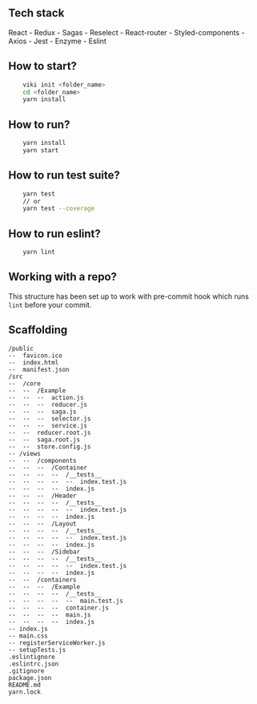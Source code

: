 ## Tech stack

React - Redux - Sagas - Reselect - React-router - Styled-components - Axios - Jest - Enzyme - Eslint

## How to start?

```bash
    viki init <folder_name>
    cd <folder_name>
    yarn install
```

## How to run?

```bash
    yarn install
    yarn start
```

## How to run test suite?

```bash
    yarn test
    // or
    yarn test --coverage
```

## How to run eslint?

```bash
    yarn lint
```

## Working with a repo?

This structure has been set up to work with pre-commit hook which runs `lint` before your commit.

## Scaffolding

```
/public
--  favicon.ico
--  index.html
--  manifest.json
/src
--  /core
--  --  /Example
--  --  --  action.js
--  --  --  reducer.js
--  --  --  saga.js
--  --  --  selector.js
--  --  --  service.js
--  --  reducer.root.js
--  --  saga.root.js
--  --  store.config.js
-- /views
--  --  /components
--  --  --  /Container
--  --  --  --  /__tests__
--  --  --  --  --  index.test.js
--  --  --  --  index.js
--  --  --  /Header
--  --  --  --  /__tests__
--  --  --  --  --  index.test.js
--  --  --  --  index.js
--  --  --  /Layout
--  --  --  --  /__tests__
--  --  --  --  --  index.test.js
--  --  --  --  index.js
--  --  --  /Sidebar
--  --  --  --  /__tests__
--  --  --  --  --  index.test.js
--  --  --  --  index.js
--  --  /containers
--  --  --  /Example
--  --  --  --  /__tests__
--  --  --  --  --  main.test.js
--  --  --  --  container.js
--  --  --  --  main.js
--  --  --  --  index.js
-- index.js
-- main.css
-- registerServiceWorker.js
-- setupTests.js
.eslintignore
.eslintrc.json
.gitignore
package.json
README.md
yarn.lock
```
